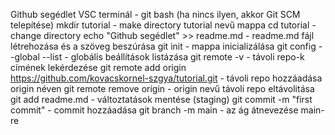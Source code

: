 Github segédlet
VSC terminál - git bash (ha nincs ilyen, akkor Git SCM telepítése)
mkdir tutorial - make directory tutorial nevű mappa
cd tutorial - change directory
echo "Github segédlet" >> readme.md - readme.md fájl létrehozása és a szöveg beszúrása
git init - mappa inicializálása
git config --global --list - globális beállítások listázása
git remote -v - távoli repo-k címének lekérdezése
git remote add origin https://github.com/kovacskornel-szgya/tutorial.git - távoli repo hozzáadása origin néven
git remote remove origin - origin nevű távoli repo eltávolitása
git add readme.md - változtatások mentése (staging)
git commit -m "first commit" - commit hozzáadása
git branch -m main - az ág átnevezése main-re